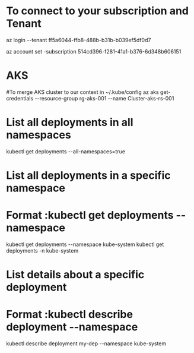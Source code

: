 # To connect to your subscription and Tenant
az login --tenant ff5a6044-ffb8-488b-b31b-b039ef5df0d7

az account set -subscription 514cd396-f281-41a1-b376-6d348b606151

# AKS
#To merge AKS cluster to our context in ~/.kube/config
az aks get-credentials --resource-group rg-aks-001 --name Cluster-aks-rs-001

# List all deployments in all namespaces
kubectl get deployments --all-namespaces=true

# List all deployments in a specific namespace
# Format :kubectl get deployments --namespace <namespace-name>
kubectl get deployments --namespace kube-system
kubectl get deployments -n kube-system

# List details about a specific deployment
# Format :kubectl describe deployment <deployment-name> --namespace <namespace-name>
kubectl describe deployment my-dep --namespace kube-system